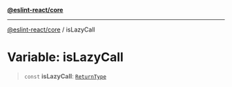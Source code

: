 [**@eslint-react/core**](../README.md)

***

[@eslint-react/core](../README.md) / isLazyCall

# Variable: isLazyCall

> `const` **isLazyCall**: [`ReturnType`](../@eslint-react/namespaces/isReactAPICall/type-aliases/ReturnType.md)

